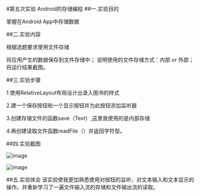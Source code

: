 #第五次实验
Android的存储编程
##一.实验目的

掌握在Android App中存储数据

##二.实验内容

根据选题要求使用文件存储

将应用产生的数据保存到文件存储中；
说明使用的文件存储方式：内部 or 外部；
将运行结果截图。

##三.实验步骤

1.使用RelativeLayout布局设计出录入图书的样式
 
2.建一个保存按钮和一个显示按钮并为此按钮添加监听器
 
3.创建存储文件的函数save（Text）,这里我使用的是内部存储

4.再创建读取文件函数readFile（）并返回字符型。


##四.实验截图

![image](https://github.com/Hunter243/android-labs-2018/blob/master/soft1614080902243/%E7%AC%AC%E4%BA%94%E6%AC%A1%E5%AE%9E%E9%AA%8C.jpg) 

![image](https://github.com/Hunter243/android-labs-2018/blob/master/soft1614080902243/%E7%AC%AC%E4%BA%94%E6%AC%A1%E5%AE%9E%E9%AA%8C2.jpg)

##五.实验体会
该实验使我更加熟悉使用对按钮的监听，对文本输入和文本显示的操作。并重新学习了一遍文件输入流的存储和文件输出流的读取。
